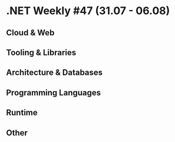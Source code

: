 # .NET Weekly #47 (31.07 - 06.08)

## Cloud & Web

## Tooling & Libraries

## Architecture & Databases

## Programming Languages

## Runtime

## Other